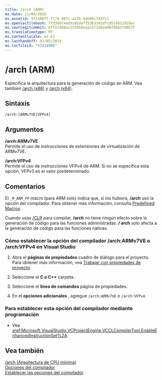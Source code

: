 ```yaml
---
title: /arch (ARM)
ms.date: 11/04/2016
ms.assetid: 4f1406ff-f174-487c-a126-8ab06cf447c1
ms.openlocfilehash: 7fd396f4ed9c02daff5363342d7c851d022919ac
ms.sourcegitcommit: bff17488ac5538b8eaac57156a4d6f06b37d6b7f
ms.translationtype: MT
ms.contentlocale: es-ES
ms.lasthandoff: 03/05/2019
ms.locfileid: "57424995"
---
```

# <a name="arch-arm"></a>/arch (ARM)

Especifica la arquitectura para la generación de código en ARM. Vea también [/arch (x86)](../../build/reference/arch-x86.md) y [/arch (x64)](../../build/reference/arch-x64.md).

## <a name="syntax"></a>Sintaxis

```
/arch:[ARMv7VE|VFPv4]
```

## <a name="arguments"></a>Argumentos

**/arch:ARMv7VE**<br/>
Permite el uso de instrucciones de extensiones de virtualización de ARMv7VE.

**/arch:VFPv4**<br/>
Permite el uso de instrucciones VFPv4 de ARM. Si no se especifica esta opción, VFPv3 es el valor predeterminado.

## <a name="remarks"></a>Comentarios

El `_M_ARM_FP` macro (para ARM solo) indica que, si los hubiera, **/arch** usó la opción del compilador. Para obtener más información, consulta [Predefined Macros](../../preprocessor/predefined-macros.md).

Cuando usas [/CLR](../../build/reference/clr-common-language-runtime-compilation.md) para compilar, **/arch** no tiene ningún efecto sobre la generación de código para las funciones administradas. **/ arch** solo afecta a la generación de código para las funciones nativas.

### <a name="to-set-the-archarmv7ve-or-archvfpv4-compiler-option-in-visual-studio"></a>Cómo establecer la opción del compilador /arch:ARMv7VE o /arch:VFPv4 en Visual Studio

1. Abra el **páginas de propiedades** cuadro de diálogo para el proyecto. Para obtener más información, vea [Trabajar con propiedades de proyecto](../../ide/working-with-project-properties.md).

1. Seleccione el **C o C++** carpeta.

1. Seleccione el **línea de comandos** página de propiedades.

1. En el **opciones adicionales** , agregue `/arch:ARMv7VE` o `/arch:VFPv4`.

### <a name="to-set-this-compiler-option-programmatically"></a>Para establecer esta opción del compilador mediante programación

- Vea <xref:Microsoft.VisualStudio.VCProjectEngine.VCCLCompilerTool.EnableEnhancedInstructionSet%2A>.

## <a name="see-also"></a>Vea también

[/arch (Arquitectura de CPU mínima)](../../build/reference/arch-minimum-cpu-architecture.md)<br/>
[Opciones del compilador](../../build/reference/compiler-options.md)<br/>
[Establecer las opciones del compilador](../../build/reference/setting-compiler-options.md)
